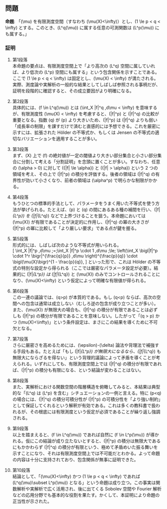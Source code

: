 ## 問題
**命題**: 「\(\mu\) を有限測度空間（すなわち \(\mu(X)<\infty\)）とし、\(1 \le p < q < \infty\) とする。このとき、\(L^q(\mu)\) に属する任意の可測関数は \(L^p(\mu)\) にも属する。」

### 証明

1. 第1段落  
本命題の要点は、有限測度空間上で「より高次の \(L^q\) 空間に属していれば、より低次の \(L^p\) 空間にも属する」という包含関係を示すことである。ここで \(1 \le p < q < \infty\) は固定とし、\(\mu(X) < \infty\) が満たされる。実際、測度論や実解析の一般的な結果としてしばしば参照される事柄だが、証明を段階的に確認すると、その成立要因がより明確になる。

2. 第2段落  
具体的には、\(f \in L^q(\mu)\) とは \(\int_X |f|^q \,d\mu < \infty\) を意味するが、有限測度性 \(\mu(X) < \infty\) を考慮すると、\(|f|^p\) と \(|f|^q\) の比較が重要となる。指数 \(q\) が \(p\) より大きいため、\(|f|^p\) は \(|f|^q\) よりも弱い「成長率の制限」を課すだけで済むと直感的には予想できる。これを厳密に示すには、拡張された Hölder の不等式か、もしくは Jensen の不等式の適切なバリエーションを適用することが多い。

3. 第3段落  
まず、\(X\) 上で \(f\) の絶対値が一定の閾値より大きい部分集合と小さい部分集合に分割して考える「分割証明」を念頭に置くことが多い。すなわち、任意の \(\alpha > 0\) に対して \(\{|f| \le \alpha\}\) と \(\{|f| > \alpha\}\) という 2 つの領域を考え、その上で \(|f|^p\) の積分を評価する。後者の領域は \(|f|^q\) の有界性が効いて小さくなり、前者の領域は \(\alpha^p\) で明らかな制限がかかる。

4. 第4段落  
もうひとつの標準的手法として、パラメータをうまく用いた不等式を使う方法が挙げられる。たとえば、\(p\) と \(q\) の間にあるある種の補間を行い、\(\|f\|_{L^p}\) を \(\|f\|_{L^q}\) などで上界づけることを狙う。本命題においては \(\mu(X)\) が有限であることが決定的に作用し、\(|f|^q\) の冪の大きさが \(|f|^p\) の冪に比較して「より厳しい要求」である点が鍵を握る。

5. 第5段落  
形式的には、しばしば次のような不等式が用いられる。  
\[
\int_X |f|^p \,d\mu \;=\;\int_X |f|^p \cdot 1 \,d\mu \;\le\; \left(\int_X \bigl|f|^p \cdot 1^r \bigr|^{\frac{q}{p}} \,d\mu \right)^{\frac{p}{q}} \cdot \bigl(\mu(X)\bigr)^{1 - \frac{p}{q}},
\]
といった形で、これは Hölder の不等式の特別な設定から得られる（ここでは厳密なパラメータ設定が必要）。結果的に \(\|f\|_{L^p}\) は \(\|f\|_{L^q}\) と \(\mu(X)\) のみでコントロールされることになり、\(\mu(X)<\infty\) という仮定によって明確な有限値が得られる。

6. 第6段落  
この一連の議論では、\(q>p\) が本質的である。もし \(q<p\) ならば、高次の空間への包含は通常は成立しない（むしろ逆の包含が成り立つことが多い）。また、\(\mu(X)\) が無限大の場合も、\(|f|^q\) の積分が有限であることは必ずしも \(|f|^p\) の積分が有限であることを意味しない。したがって「\(q > p\) かつ \(\mu(X)<\infty\)」という条件設定は、まさにこの結果を導くために不可欠となる。

7. 第7段落  
さらに厳密さを高めるためには、\(\epsilon\)-\(\delta\) 論法や背理法で補強する手段もある。たとえば「もし \(\|f\|_{L^p}\) が無限大になるなら、\(\|f\|_{L^q}\) も無限大にならざるを得ない」という背理的議論によって矛盾を導くことが考えられる。いずれにしても、有限測度空間上では \(|f|^q\) の積分が有限であれば、\(|f|^p\) の積分も有限になる、という結論が変わることはない。

8. 第8段落  
また、実解析における関数空間の階層構造を俯瞰してみると、本結果は典型的な「\(L^q\) は \(L^p\) を含む」シチュエーションの一例と言える。特に \(p<q\) の場合には、\(|f|^q\) の積分可積分性が \(|f|^p\) の可積分性を「より強い制約」として保証してくれるという解釈が有効である。これは多くの教科書で扱われるが、その根底には有限測度という仮定が必須であることが繰り返し強調される。

9. 第9段落  
以上を踏まえると、\(f \in L^q(\mu)\) であれば自然に \(f \in L^p(\mu)\) が導かれる。仮にこの結論が成り立たないとすると、\(|f|^p\) の積分は無限大であるにもかかわらず \(|f|^q\) の積分が有限という、極めて矛盾めいた振る舞いを示すことになり、それは有限測度空間上では不可能だとわかる。よって命題の内容は十分に支持されており、包含関係が無事に証明できた。

10. 第10段落  
結論として、「\(\mu(X)<\infty\) かつ \(1 \le p < q < \infty\) であれば \(L^q(\mu)\subset L^p(\mu)\) となる」という命題は成り立つ。この事実は関数解析や実解析で広く活用され、後に出てくる Sobolev 空間や Fourier 解析などの応用分野でも基本的な役割を果たす。かくして、本証明により命題の正当性が示された。
